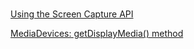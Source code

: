 # 

[Using the Screen Capture API](https://developer.mozilla.org/en-US/docs/Web/API/Screen_Capture_API/Using_Screen_Capture#examples)

[MediaDevices: getDisplayMedia() method](https://developer.mozilla.org/en-US/docs/Web/API/MediaDevices/getDisplayMedia)
